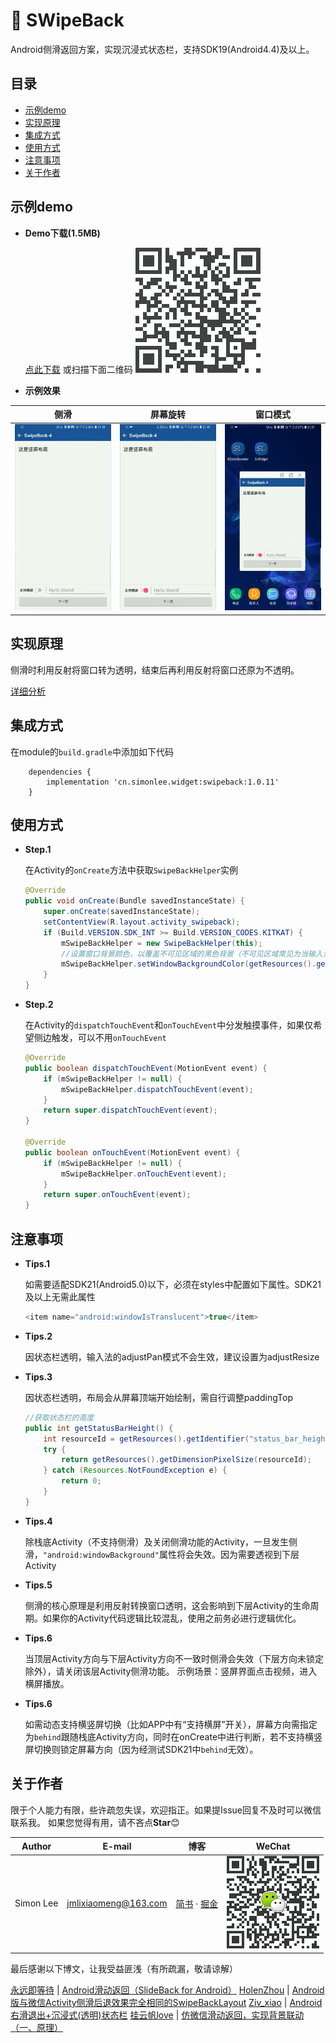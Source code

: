 # :star2:&nbsp;SWipeBack

Android侧滑返回方案，实现沉浸式状态栏，支持SDK19(Android4.4)及以上。

## 目录

* [示例demo](#示例demo)
* [实现原理](#实现原理)
* [集成方式](#集成方式)
* [使用方式](#使用方式)
* [注意事项](#注意事项)
* [关于作者](#关于作者)

## 示例demo

* **Demo下载(1.5MB)**

    [点此下载](http://fir.im/SLWidget) 或扫描下面二维码
    [![demo](../download.png)](http://fir.im/SLWidget  "扫码下载示例程序")

* **示例效果**

|侧滑|屏幕旋转|窗口模式|
|:---:|:---:|:---:|
|![gif](./demo_swipeback_1.gif)|![gif](./demo_swipeback_2.gif)|![gif](./demo_swipeback_3.gif)|

## 实现原理

侧滑时利用反射将窗口转为透明，结束后再利用反射将窗口还原为不透明。

[详细分析](https://www.jianshu.com/p/26fac8d30058)

## 集成方式

在module的`build.gradle`中添加如下代码
```
    dependencies {
        implementation 'cn.simonlee.widget:swipeback:1.0.11'
    }
```

## 使用方式

* **Step.1**

    在Activity的`onCreate`方法中获取`SwipeBackHelper`实例
    ```java
    @Override
    public void onCreate(Bundle savedInstanceState) {
        super.onCreate(savedInstanceState);
        setContentView(R.layout.activity_swipeback);
        if (Build.VERSION.SDK_INT >= Build.VERSION_CODES.KITKAT) {
            mSwipeBackHelper = new SwipeBackHelper(this);
            //设置窗口背景颜色，以覆盖不可见区域的黑色背景（不可见区域常见为当输入法及导航栏变化时的背景）
            mSwipeBackHelper.setWindowBackgroundColor(getResources().getColor(R.color.colorWindowBackground));
        }
    }
    ```

* **Step.2**

    在Activity的`dispatchTouchEvent`和`onTouchEvent`中分发触摸事件，如果仅希望侧边触发，可以不用`onTouchEvent`
    ```java
    @Override
    public boolean dispatchTouchEvent(MotionEvent event) {
        if (mSwipeBackHelper != null) {
            mSwipeBackHelper.dispatchTouchEvent(event);
        }
        return super.dispatchTouchEvent(event);
    }

    @Override
    public boolean onTouchEvent(MotionEvent event) {
        if (mSwipeBackHelper != null) {
            mSwipeBackHelper.onTouchEvent(event);
        }
        return super.onTouchEvent(event);
    }
    ```

## 注意事项

* **Tips.1**

    如需要适配SDK21(Android5.0)以下，必须在styles中配置如下属性。SDK21及以上无需此属性
    ```java
   <item name="android:windowIsTranslucent">true</item>
    ```

* **Tips.2**

    因状态栏透明，输入法的adjustPan模式不会生效，建议设置为adjustResize

* **Tips.3**

    因状态栏透明，布局会从屏幕顶端开始绘制，需自行调整paddingTop
    ```java
    //获取状态栏的高度
    public int getStatusBarHeight() {
        int resourceId = getResources().getIdentifier("status_bar_height", "dimen", "android");
        try {
            return getResources().getDimensionPixelSize(resourceId);
        } catch (Resources.NotFoundException e) {
            return 0;
        }
    }
    ```

* **Tips.4**

    除栈底Activity（不支持侧滑）及关闭侧滑功能的Activity，一旦发生侧滑，`"android:windowBackground"`属性将会失效。因为需要透视到下层Activity

* **Tips.5**

    侧滑的核心原理是利用反射转换窗口透明，这会影响到下层Activity的生命周期。如果你的Activity代码逻辑比较混乱，使用之前务必进行逻辑优化。

* **Tips.6**

    当顶层Activity方向与下层Activity方向不一致时侧滑会失效（下层方向未锁定除外），请关闭该层Activity侧滑功能。
    示例场景：竖屏界面点击视频，进入横屏播放。

* **Tips.6**

    如需动态支持横竖屏切换（比如APP中有“支持横屏”开关），屏幕方向需指定为`behind`跟随栈底Activity方向，同时在onCreate中进行判断，若不支持横竖屏切换则锁定屏幕方向（因为经测试SDK21中`behind`无效）。

## 关于作者

限于个人能力有限，些许疏忽失误，欢迎指正。如果提Issue回复不及时可以微信联系我。
如果您觉得有用，请不吝点**Star**:blush:

|Author|E-mail|博客|WeChat|
|:---:|:---:|:---:|:---:|
|Simon Lee|jmlixiaomeng@163.com|[简书](https://www.jianshu.com/u/c35bd597dafb) · [掘金](https://juejin.im/user/5a38846b6fb9a04528469a89)|![wechat](../wechat.png)|

最后感谢以下博文，让我受益匪浅（有所疏漏，敬请谅解）

[永远即等待](https://www.jianshu.com/u/76330937dc27) | [Android滑动返回（SlideBack for Android）](https://www.jianshu.com/p/cd920718c9fa)
[HolenZhou](https://www.jianshu.com/u/6f17e236f828) | [Android版与微信Activity侧滑后退效果完全相同的SwipeBackLayout](https://www.jianshu.com/p/b6d682e301c2)
[Ziv_xiao](https://www.jianshu.com/u/931023e2bfc7) | [Android右滑退出+沉浸式(透明)状态栏](https://www.jianshu.com/p/7dcfd243b1df)
[挂云帆love](https://www.jianshu.com/u/a84594a629d0) | [仿微信滑动返回，实现背景联动（一、原理）](https://www.jianshu.com/p/c7610170b36c)
